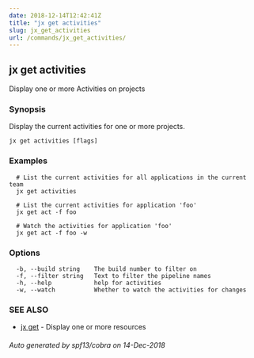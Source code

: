 ```yaml
---
date: 2018-12-14T12:42:41Z
title: "jx get activities"
slug: jx_get_activities
url: /commands/jx_get_activities/
---
```

## jx get activities

Display one or more Activities on projects

### Synopsis

Display the current activities for one or more projects.

```
jx get activities [flags]
```

### Examples

```
  # List the current activities for all applications in the current team
  jx get activities
  
  # List the current activities for application 'foo'
  jx get act -f foo
  
  # Watch the activities for application 'foo'
  jx get act -f foo -w
```

### Options

```
  -b, --build string    The build number to filter on
  -f, --filter string   Text to filter the pipeline names
  -h, --help            help for activities
  -w, --watch           Whether to watch the activities for changes
```

### SEE ALSO

* [jx get](/commands/jx_get/)	 - Display one or more resources

###### Auto generated by spf13/cobra on 14-Dec-2018

